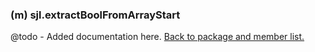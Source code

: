 ### (m) sjl.extractBoolFromArrayStart
@todo - Added documentation here.
[Back to package and member list.](#packages-and-members)
